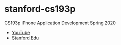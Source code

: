 # stanford-cs193p
CS193p iPhone Application Development Spring 2020

- [YouTube](https://www.youtube.com/playlist?list=PLpGHT1n4-mAtTj9oywMWoBx0dCGd51_yG)
- [Stanford Edu](https://cs193p.sites.stanford.edu)
